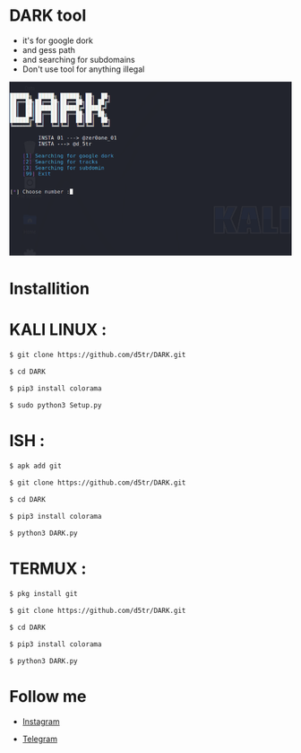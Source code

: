 # DARK tool 

* it's for google dork 
* and gess path
* and searching for subdomains
* Don't use tool for anything illegal

![photo](https://github.com/d5tr/DARK/blob/main/x.png)

# Installition


# KALI LINUX :

```
$ git clone https://github.com/d5tr/DARK.git
```
```
$ cd DARK
```
```
$ pip3 install colorama
```
```
$ sudo python3 Setup.py
```

# ISH :

``` 
$ apk add git
```
```
$ git clone https://github.com/d5tr/DARK.git
```
```
$ cd DARK
```
```
$ pip3 install colorama
```
```
$ python3 DARK.py
```

# TERMUX :

```
$ pkg install git
```
```
$ git clone https://github.com/d5tr/DARK.git
```
```
$ cd DARK
```
```
$ pip3 install colorama
```
```
$ python3 DARK.py
```


# Follow me 

* [Instagram](https://instagram.com/d_5tr)



* [Telegram](https://t.me/d5tr_Cyber)
